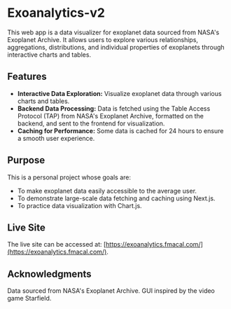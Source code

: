 # Exoanalytics-v2

This web app is a data visualizer for exoplanet data sourced from NASA's Exoplanet Archive. It allows users to explore various relationships, aggregations, distributions, and individual properties of exoplanets through interactive charts and tables.

## Features

- **Interactive Data Exploration:** Visualize exoplanet data through various charts and tables.
- **Backend Data Processing:** Data is fetched using the Table Access Protocol (TAP) from NASA's Exoplanet Archive, formatted on the backend, and sent to the frontend for visualization.
- **Caching for Performance:** Some data is cached for 24 hours to ensure a smooth user experience.

## Purpose
This is a personal project whose goals are:

- To make exoplanet data easily accessible to the average user.
- To demonstrate large-scale data fetching and caching using Next.js.
- To practice data visualization with Chart.js.

## Live Site

The live site can be accessed at: [https://exoanalytics.fmacal.com/](https://exoanalytics.fmacal.com/).

## Acknowledgments
Data sourced from NASA's Exoplanet Archive.
GUI inspired by the video game Starfield.